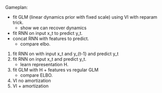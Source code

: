 Gameplan:

- fit GLM (linear dynamics prior with fixed scale) using VI with reparam trick.
	- show we can recover dynamics
- fit RNN on input x_t to predict y_t.
- concat RNN with features to predict.
	- compare elbo.


1. fit RNN on with input x_t and y_{t-1} and predict y_t
2. fit RNN on input x_t and predict y_t. 
	- learn representation H.
3. fit GLM with H + features vs regular GLM 
	- compare ELBO.
4. VI no amortization
5. VI + amortization